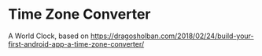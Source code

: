 # Time Zone Converter
A World Clock, based on https://dragosholban.com/2018/02/24/build-your-first-android-app-a-time-zone-converter/
